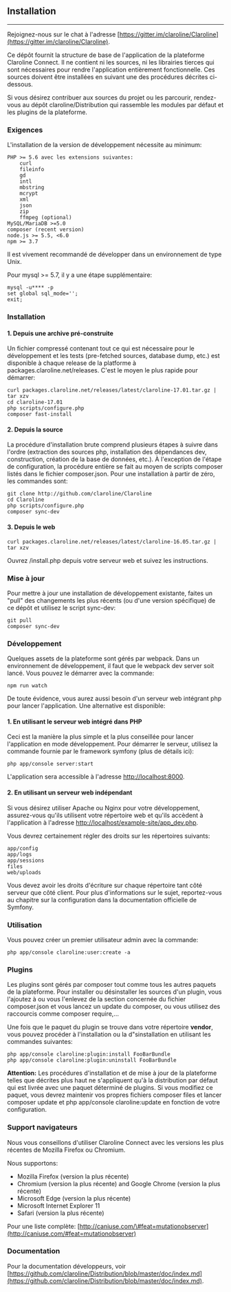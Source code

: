 ## Installation

---

Rejoignez-nous sur le chat à l'adresse [https://gitter.im/claroline/Claroline](https://gitter.im/claroline/Claroline).

Ce dépôt fournit la structure de base de l'application de la plateforme Claroline Connect. Il ne contient ni les sources, ni les librairies tierces qui sont nécessaires pour rendre l'application entièrement fonctionnelle. Ces sources doivent être installées en suivant une des procédures décrites ci-dessous.

Si vous désirez contribuer aux sources du projet ou les parcourir, rendez-vous au dépôt claroline/Distribution qui rassemble les modules par défaut et les plugins de la plateforme.

### Exigences

L'installation de la version de développement nécessite au minimum:

```
PHP >= 5.6 avec les extensions suivantes:
    curl
    fileinfo
    gd
    intl
    mbstring
    mcrypt
    xml
    json
    zip
    ffmpeg (optional)
MySQL/MariaDB >=5.0
composer (recent version)
node.js >= 5.5, <6.0
npm >= 3.7
```

Il est vivement recommandé de développer dans un environnement de type Unix.

Pour mysql &gt;= 5.7, il y a une étape supplémentaire:

```
mysql -u**** -p
set global sql_mode='';
exit;
```

### Installation

#### 1. Depuis une archive pré-construite

Un fichier compressé contenant tout ce qui est nécessaire pour le développement et les tests \(pre-fetched sources, database dump, etc.\) est disponible à chaque release de la platforme à packages.claroline.net/releases. C'est le moyen le plus rapide pour démarrer:

```
curl packages.claroline.net/releases/latest/claroline-17.01.tar.gz | tar xzv
cd claroline-17.01
php scripts/configure.php
composer fast-install
```

#### 2. Depuis la source

La procédure d'installation brute comprend plusieurs étapes à suivre dans l'ordre \(extraction des sources php, installation des dépendances dev, construction, création de la base de données, etc.\). À l'exception de l'étape de configuration, la procédure entière se fait au moyen de scripts composer listés dans le fichier composer.json. Pour une installation à partir de zéro, les commandes sont:

```
git clone http://github.com/claroline/Claroline
cd Claroline
php scripts/configure.php
composer sync-dev
```

#### 3. Depuis le web

```
curl packages.claroline.net/releases/latest/claroline-16.05.tar.gz | tar xzv
```

Ouvrez /install.php depuis votre serveur web et suivez les instructions.

### Mise à jour

Pour mettre à jour une installation de développement existante, faites un "pull" des changements les plus récents \(ou d'une version spécifique\) de ce dépôt et utilisez le script sync-dev:

```
git pull
composer sync-dev
```

### Développement

Quelques assets de la plateforme sont gérés par webpack. Dans un environnement de développement, il faut que le webpack dev server soit lancé. Vous pouvez le démarrer avec la commande:

```
npm run watch
```

De toute évidence, vous aurez aussi besoin d'un serveur web intégrant php pour lancer l'application. Une alternative est disponible:

#### 1. En utilisant le serveur web intégré dans PHP

Ceci est la manière la plus simple et la plus conseillée pour lancer l'application en mode développement. Pour démarrer le serveur, utilisez la commande fournie par le framework symfony \(plus de détails ici\):

```
php app/console server:start
```

L'application sera accessible à l'adresse [http://localhost:8000](http://localhost:8000).

#### 2. En utilisant un serveur web indépendant

Si vous désirez utiliser Apache ou Nginx pour votre développement, assurez-vous qu'ils utilisent votre répertoire web et qu'ils accèdent à l'application à l'adresse [http://localhost/example-site/app\_dev.php](http://localhost/example-site/app_dev.php).

Vous devrez certainement régler des droits sur les répertoires suivants:

```
app/config
app/logs
app/sessions
files
web/uploads
```

Vous devez avoir les droits d'écriture sur chaque répertoire tant côté serveur que côté client. Pour plus d'informations sur le sujet, reportez-vous au chapitre sur la configuration dans la documentation officielle de Symfony.

### Utilisation

Vous pouvez créer un premier utilisateur admin avec la commande:

```
php app/console claroline:user:create -a
```

### Plugins

Les plugins sont gérés par composer tout comme tous les autres paquets de la plateforme. Pour installer ou désinstaller les sources d'un plugin, vous l'ajoutez à ou vous l'enlevez de la section concernée du fichier composer.json et vous lancez un update du composer, ou vous utilisez des raccourcis comme composer require,...

Une fois que le paquet du plugin se trouve dans votre répertoire **vendor**, vous pouvez procéder à l'installation ou la d"sinstallation en utilisant les commandes suivantes:

```
php app/console claroline:plugin:install FooBarBundle
php app/console claroline:plugin:uninstall FooBarBundle
```

**Attention:** Les procédures d'installation et de mise à jour de la plateforme telles que décrites plus haut ne s'appliquent qu'à la distribution par défaut qui est livrée avec une paquet déterminé de plugins. Si vous modifiez ce paquet, vous devrez maintenir vos propres fichiers composer files et lancer composer update et php app/console claroline:update en fonction de votre configuration.

### Support navigateurs

Nous vous conseillons d'utiliser Claroline Connect avec les versions les plus récentes de Mozilla Firefox ou Chromium.

Nous supportons:

* Mozilla Firefox \(version la plus récente\)
* Chromium \(version la plus récente\) and Google Chrome \(version la plus récente\)
* Microsoft Edge \(version la plus récente\)
* Microsoft Internet Explorer 11
* Safari \(version la plus récente\)

Pour une liste complète: [http://caniuse.com/\#feat=mutationobserver](http://caniuse.com/#feat=mutationobserver)

### Documentation

Pour la documentation développeurs, voir [https://github.com/claroline/Distribution/blob/master/doc/index.md](https://github.com/claroline/Distribution/blob/master/doc/index.md).

